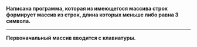 

**Написана программа, которая из имеющегося массива строк формирует массив из строк, длина которых меньше либо равна 3 символа.**
***
**Первоначальный массив вводится с клавиатуры.**

